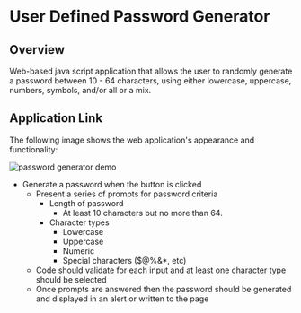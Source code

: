 # User Defined Password Generator

## Overview

Web-based java script application that allows the user to randomly generate a password between 10 - 64 characters, using either lowercase, uppercase, numbers, symbols, and/or all or a mix.

## Application Link



The following image shows the web application's appearance and functionality:

![password generator demo](./assets/05-javascript-challenge-demo.png)


* Generate a password when the button is clicked
  * Present a series of prompts for password criteria
    * Length of password
      * At least 10 characters but no more than 64.
    * Character types
      * Lowercase
      * Uppercase
      * Numeric
      * Special characters ($@%&*, etc)
  * Code should validate for each input and at least one character type should be selected
  * Once prompts are answered then the password should be generated and displayed in an alert or written to the page


